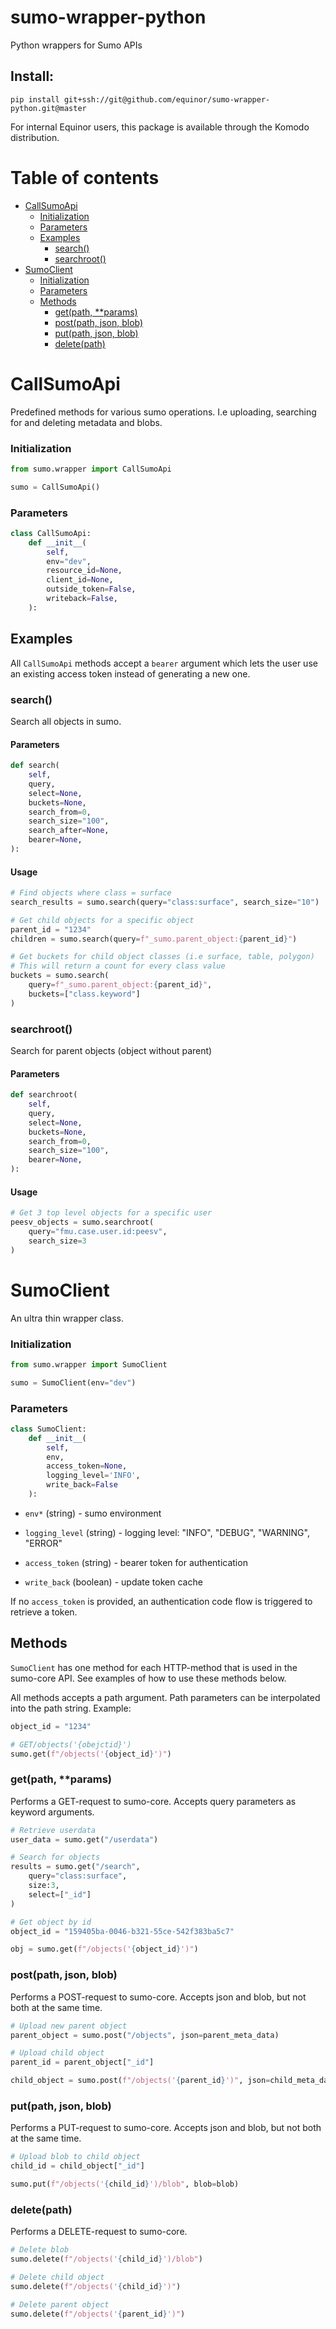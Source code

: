 # sumo-wrapper-python
Python wrappers for Sumo APIs

## Install: 
    
    pip install git+ssh://git@github.com/equinor/sumo-wrapper-python.git@master

For internal Equinor users, this package is available through the Komodo distribution.

# Table of contents

- [CallSumoApi](#callsumoapi)
    - [Initialization](#initialization)
    - [Parameters](#parameters)
  - [Examples](#examples)
    - [search()](#search)
    - [searchroot()](#searchroot)
- [SumoClient](#SumoClient)
    - [Initialization](#initialization)
    - [Parameters](#parameters)
  - [Methods](#methods)
    - [get(path, **params)](#getpath-params)
    - [post(path, json, blob)](#postpath-json-blob)
    - [put(path, json, blob)](#putpath-json-blob)
    - [delete(path)](#deletepath)

# CallSumoApi
Predefined methods for various sumo operations. I.e uploading, searching for and deleting metadata and blobs.

### Initialization
```python
from sumo.wrapper import CallSumoApi

sumo = CallSumoApi()
```

### Parameters
```python
class CallSumoApi:
    def __init__(
        self,
        env="dev",
        resource_id=None,
        client_id=None,
        outside_token=False,
        writeback=False,
    ):
```

## Examples
All `CallSumoApi` methods accept a `bearer` argument which lets the user use an existing access token instead of generating a new one.

### search()
Search all objects in sumo.

#### Parameters
```python
def search(
    self,
    query,
    select=None,
    buckets=None,
    search_from=0,
    search_size="100",
    search_after=None,
    bearer=None,
):
```

#### Usage
```python
# Find objects where class = surface
search_results = sumo.search(query="class:surface", search_size="10")

# Get child objects for a specific object
parent_id = "1234"
children = sumo.search(query=f"_sumo.parent_object:{parent_id}")

# Get buckets for child object classes (i.e surface, table, polygon)
# This will return a count for every class value
buckets = sumo.search(
    query=f"_sumo.parent_object:{parent_id}",
    buckets=["class.keyword"]
)
```

### searchroot()
Search for parent objects (object without parent)

#### Parameters
```python
def searchroot(
    self,
    query,
    select=None,
    buckets=None,
    search_from=0,
    search_size="100",
    bearer=None,
):
```

#### Usage
```python
# Get 3 top level objects for a specific user
peesv_objects = sumo.searchroot(
    query="fmu.case.user.id:peesv", 
    search_size=3
)
```

# SumoClient
An ultra thin wrapper class.

### Initialization

```python
from sumo.wrapper import SumoClient

sumo = SumoClient(env="dev")
```

### Parameters

```python
class SumoClient:
    def __init__(
        self,
        env,
        access_token=None,
        logging_level='INFO',
        write_back=False
    ):
```
- `env*` (string) - sumo environment

- `logging_level` (string) - logging level: "INFO", "DEBUG", "WARNING", "ERROR"

- `access_token` (string) - bearer token for authentication

- `write_back` (boolean) - update token cache

If no `access_token` is provided, an authentication code flow is triggered to retrieve a token.

## Methods
`SumoClient` has one method for each HTTP-method that is used in the sumo-core API. See examples of how to use these methods below.


All methods accepts a path argument. Path parameters can be interpolated into the path string. Example:
```python
object_id = "1234"

# GET/objects('{obejctid}')
sumo.get(f"/objects('{object_id}')")
```

### get(path, **params)
Performs a GET-request to sumo-core. Accepts query parameters as keyword arguments.

```python
# Retrieve userdata
user_data = sumo.get("/userdata")

# Search for objects
results = sumo.get("/search", 
    query="class:surface", 
    size:3, 
    select=["_id"]
)

# Get object by id
object_id = "159405ba-0046-b321-55ce-542f383ba5c7"

obj = sumo.get(f"/objects('{object_id}')")
```


### post(path, json, blob)
Performs a POST-request to sumo-core. Accepts json and blob, but not both at the same time. 
```python
# Upload new parent object
parent_object = sumo.post("/objects", json=parent_meta_data)

# Upload child object
parent_id = parent_object["_id"]

child_object = sumo.post(f"/objects('{parent_id}')", json=child_meta_data)
```

### put(path, json, blob)
Performs a PUT-request to sumo-core. Accepts json and blob, but not both at the same time.
```python
# Upload blob to child object
child_id = child_object["_id"]

sumo.put(f"/objects('{child_id}')/blob", blob=blob)
```

### delete(path)
Performs a DELETE-request to sumo-core.
```python
# Delete blob
sumo.delete(f"/objects('{child_id}')/blob")

# Delete child object
sumo.delete(f"/objects('{child_id}')")

# Delete parent object
sumo.delete(f"/objects('{parent_id}')")
```